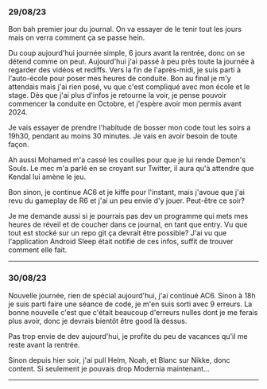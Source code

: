 ### 29/08/23

Bon bah premier jour du journal. On va  essayer de le tenir tout les jours mais on verra comment ça se passe hein.

Du coup aujourd'hui journée simple, 6 jours avant la rentrée, donc on se détend comme on peut. Aujourd'hui j'ai passé à peu près toute la journée à regarder des vidéos et rediffs. Vers la fin de l'après-midi, je suis parti à l'auto-école pour poser mes heures de conduite. Bon au final je m'y attendais mais j'ai rien posé, vu que c'est compliqué avec mon école et le stage. Dès que j'ai plus d'infos je retourne la voir, je pense pouvoir commencer la conduite en Octobre, et j'espère avoir mon permis avant 2024.

Je vais essayer de prendre l'habitude de bosser mon code tout les soirs a 19h30, pendant au moins 30 minutes. Je vais en avoir besoin de toute façon.

Ah aussi Mohamed m'a cassé les couilles pour que je lui rende Demon's Souls. Le mec m'a parlé en se croyant sur Twitter, il aura qu'à attendre que Kendal lui amène le jeu.

Bon sinon, je continue AC6 et je kiffe pour l'instant, mais j'avoue que j'ai revu du gameplay de R6 et j'ai un peu envie d'y jouer. Peut-être ce soir?

Je me demande aussi si je pourrais pas dev un programme qui mets mes heures de réveil et de coucher dans ce journal, en tant que entry. Vu que tout est stocké sur un repo git ça devrait être possible? J'ai vu que l'application Android Sleep était notifié de ces infos, suffit de trouver comment elle fait.

___

### 30/08/23

Nouvelle journée, rien de spécial aujourd'hui, j'ai continué AC6. Sinon à 18h je suis parti faire une séance de code, je m'en suis sorti avec 9 erreurs. La bonne nouvelle c'est que c'était beaucoup d'erreurs nulles dont je me ferais plus avoir, donc je devrais bientôt être good là dessus.

Pas trop envie de dev aujourd'hui, je profite du peu de vacances qu'il me reste avant la rentrée.

Sinon depuis hier soir, j'ai pull Helm, Noah, et Blanc sur Nikke, donc content. Si seulement je pouvais drop Modernia maintenant...

___
